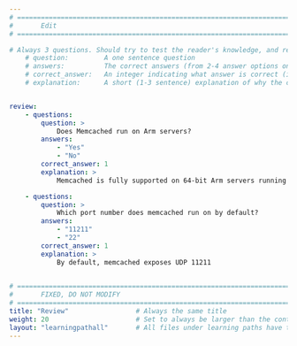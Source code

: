```yaml
---
# ================================================================================
#       Edit
# ================================================================================

# Always 3 questions. Should try to test the reader's knowledge, and reinforce the key points you want them to remember.
    # question:         A one sentence question
    # answers:          The correct answers (from 2-4 answer options only). Should be surrounded by quotes.
    # correct_answer:   An integer indicating what answer is correct (index starts from 0)
    # explanation:      A short (1-3 sentence) explanation of why the correct answer is correct. Can add aditional context if desired


review:
    - questions:
        question: >
            Does Memcached run on Arm servers?
        answers:
            - "Yes"
            - "No"
        correct_answer: 1                   
        explanation: >
            Memcached is fully supported on 64-bit Arm servers running Linux.

    - questions:
        question: >
            Which port number does memcached run on by default?
        answers:
            - "11211"
            - "22"
        correct_answer: 1                   
        explanation: >
            By default, memcached exposes UDP 11211
               

# ================================================================================
#       FIXED, DO NOT MODIFY
# ================================================================================
title: "Review"                 # Always the same title
weight: 20                      # Set to always be larger than the content in this path
layout: "learningpathall"       # All files under learning paths have this same wrapper
---
```

